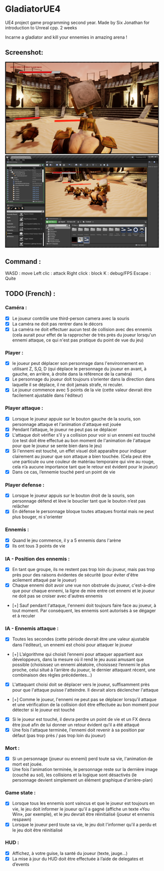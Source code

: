 # GladiatorUE4
UE4 project game programming second year. Made by Six Jonathan for introduction to Unreal cpp. 2 weeks

Incarne a gladiator and kill your ennemies in amazing arena !

## Screenshot:
![](Screenshots/ScreenShot00002.png)
![](Screenshots/ScreenShot00007.png)

## Command :
WASD : move
Left clic : attack
Right click : block
K : debug/FPS
Escape : Quite

## TODO (French) : 
### Caméra :
- [x] Le joueur contrôle une third-person camera avec la souris
- [x] La caméra ne doit pas rentrer dans le décors
- [x] La caméra ne doit effectuer aucun test de collision avec des ennemis (cela aurait pour effet de la rapprocher de très près du joueur lorsqu'un ennemi attaque, ce qui n'est pas pratique du point de vue du jeu)

### Player :
- [x] le joueur peut déplacer son personnage dans l'environnement en utilisant Z, S,Q, D (qui déplace le personnage du joueur en avant, à gauche, en arrière, à droite dans la référence de la caméra)
- [x] Le personnage du joueur doit toujours s’orienter dans la direction dans laquelle il se déplace, il ne doit jamais strafe, ni reculer.
- [x] Le joueur commence avec 5 points de la vie (cette valeur devrait être facilement ajustable dans l'éditeur)

### Player attaque :
- [x] Lorsque le joueur appuie sur le bouton gauche de la souris, son personnage attaque et l'animation d'attaque est jouée
- [x] Pendant l’attaque, le joueur ne peut pas se déplacer
- [x] L'attaque doit vérifier s'il y a collision pour voir si un ennemi est touché (ce test doit être effectué au bon moment de l'animation de l'attaque pour que le joueur se sente bien dans le jeu)
- [x] Si l'ennemi est touché, un effet visuel doit apparaître pour indiquer clairement au joueur que son attaque a bien touchée. (Cela peut être une particule ou une couleur de matériau temporaire qui vire au rouge, cela n’a aucune importance tant que le retour est évident pour le joueur)
- [x] Dans ce cas, l’ennemie touché perd un point de vie

### Player defense : 
- [x] Lorsque le joueur appuis sur le bouton droit de la souris, son personnage défend et lève le bouclier tant que le bouton n’est pas relâcher
- [x] En défense le personnage bloque toutes attaques frontal mais ne peut plus bouger, ni s'orienter

### Ennemis :
- [x] Quand le jeu commence, il y a 5 ennemis dans l'arène
- [x] Ils ont tous 3 points de vie

### IA - Position des ennemis :
- [x] En tant que groupe, ils ne restent pas trop loin du joueur, mais pas trop près pour des raisons évidentes de sécurité (pour éviter d'être  acilement attaqué par le joueur)
- [x] Chaque ennemi doit avoir une vue non obstruée du joueur, c'est-à-dire que pour chaque ennemi, la ligne de mire entre cet ennemi et le joueur ne doit pas se croiser avec d'autres ennemis
- [+] Sauf pendant l'attaque, l'ennemi doit toujours faire face au joueur, à tout moment. Par conséquent, les ennemis sont autorisés à se dégager et à reculer

### IA - Ennemis attaque :
- [x] Toutes les secondes (cette période devrait être une valeur ajustable dans l'éditeur), un ennemi est choisi pour attaquer le joueur
- [+] L’algorithme qui choisit l’ennemi pour attaquer appartient aux développeurs, dans la mesure où il rend le jeu aussi amusant que possible (choisissez un ennemi aléatoire, choisissez l’ennemi le plus proche, celui situé à l’arrière du joueur, le dernier attaquant récent, une combinaison des règles précédentes…)
- [x] L'attaquant choisi doit se déplacer vers le joueur, suffisamment près pour que l'attaque puisse l'atteindre. Il devrait alors déclencher l'attaque
- [+] Comme le joueur, l'ennemi ne peut pas se déplacer lorsqu'il attaque et une vérification de la collision doit être effectuée au bon moment pour détecter si le joueur est touché
- [x] Si le joueur est touché, il devra perdre un point de vie et un FX devra être joué afin de lui donner un retour évident qu'il a été attaqué
- [x] Une fois l'attaque terminée, l'ennemi doit revenir à sa position par défaut (pas trop près / pas trop loin du joueur)

### Mort :
- [x] Si un personnage (joueur ou ennemi) perd toute sa vie, l'animation de mort est jouée.
- [x] Une fois l'animation terminée, le personnage reste sur la dernière image (couché au sol), les collisions et la logique sont désactivés (le personnage devient simplement un élément graphique d'arrière-plan)

### Game state :
- [x] Lorsque tous les ennemis sont vaincus et que le joueur est toujours en vie, le jeu doit informer le joueur qu'il a gagné (affiche un texte «You Win», par exemple), et le jeu devrait être réinitialisé (joueur et ennemis respawn)
- [x] Lorsque le joueur perd toute sa vie, le jeu doit l'informer qu'il a perdu et le jeu doit être réinitialisé

### HUD :
- [x] Affichez, à votre guise, la santé du joueur (texte, jauge…)
- [x] La mise à jour du HUD doit être effectuée à l’aide de delegates et d’events